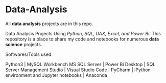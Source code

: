 # Data-Analysis
All **data analysis** projects are in this repo.

Data Analysis Projects Using _Python, SQL, DAX, Excel, and Power Bi._
This repository is a place to share my code and notebooks for numerous **data science** projects.

Softwares/Tools used:

Python3 | 
MySQL Workbench
MS SQL Server |
Power Bi Desktop | 
SQL Server Management Studio | 
Visual Studio Code | 
PyCharm | 
IPython environment and Jupyter notebooks | 
Anaconda 
